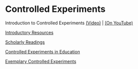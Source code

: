 
# Controlled Experiments


Introduction to Controlled Experiments [(Video)](https://www.udacity.com/course/viewer#%21/c-ud915/l-4843148581/m-4900448570) | [(On YouTube)](https://www.youtube.com/watch?v=HL2cXBeqb6U)

[Introductory Resources](https://www.udacity.com/wiki/Educational_Technology/Controlled_Experiments/Introductory_Resources)

[Scholarly Readings](https://www.udacity.com/wiki/Educational_Technology/Controlled_Experiments/Scholarly_Readings)

[Controlled Experiments in Education](https://www.udacity.com/wiki/Educational_Technology/Controlled_Experiments/Controlled_Experiments_in_Education)

[Exemplary Controlled Experiments](https://www.udacity.com/wiki/Educational_Technology/Controlled_Experiments/Exemplary_Controlled_Experiments)



